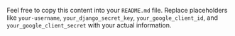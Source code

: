 
Feel free to copy this content into your `README.md` file. Replace placeholders like `your-username`, `your_django_secret_key`, `your_google_client_id`, and `your_google_client_secret` with your actual information.
